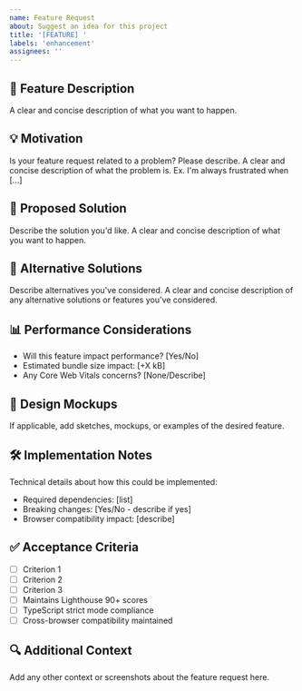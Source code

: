 ```yaml
---
name: Feature Request
about: Suggest an idea for this project
title: '[FEATURE] '
labels: 'enhancement'
assignees: ''
---
```


## 🚀 Feature Description
A clear and concise description of what you want to happen.

## 💡 Motivation
Is your feature request related to a problem? Please describe.
A clear and concise description of what the problem is. Ex. I'm always frustrated when [...]

## 🎯 Proposed Solution
Describe the solution you'd like.
A clear and concise description of what you want to happen.

## 🔄 Alternative Solutions
Describe alternatives you've considered.
A clear and concise description of any alternative solutions or features you've considered.

## 📊 Performance Considerations
- Will this feature impact performance? [Yes/No]
- Estimated bundle size impact: [+X kB]
- Any Core Web Vitals concerns? [None/Describe]

## 🎨 Design Mockups
If applicable, add sketches, mockups, or examples of the desired feature.

## 🛠️ Implementation Notes
Technical details about how this could be implemented:
- Required dependencies: [list]
- Breaking changes: [Yes/No - describe if yes]
- Browser compatibility impact: [describe]

## ✅ Acceptance Criteria
- [ ] Criterion 1
- [ ] Criterion 2  
- [ ] Criterion 3
- [ ] Maintains Lighthouse 90+ scores
- [ ] TypeScript strict mode compliance
- [ ] Cross-browser compatibility maintained

## 🔍 Additional Context
Add any other context or screenshots about the feature request here.